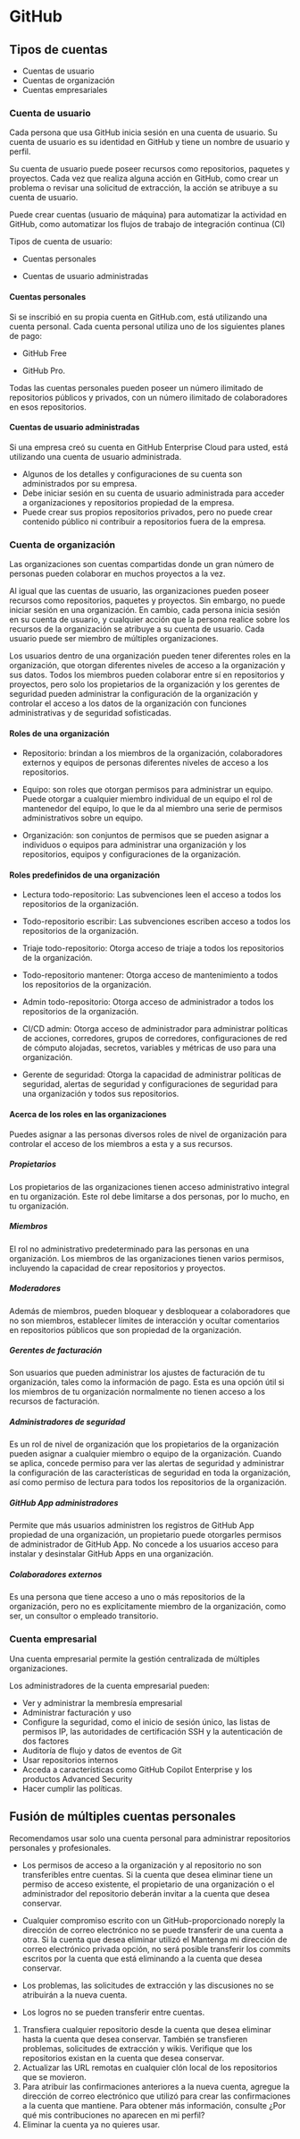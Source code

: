 # GitHub


## Tipos de cuentas

* Cuentas de usuario
* Cuentas de organización
* Cuentas empresariales

### Cuenta de usuario

Cada persona que usa GitHub inicia sesión en una cuenta de usuario. Su cuenta de usuario es su identidad en GitHub y tiene un nombre de usuario y perfil.

Su cuenta de usuario puede poseer recursos como repositorios, paquetes y proyectos. Cada vez que realiza alguna acción en GitHub, como crear un problema o revisar una solicitud de extracción, la acción se atribuye a su cuenta de usuario.

Puede crear cuentas (usuario de máquina) para automatizar la actividad en GitHub, como automatizar los flujos de trabajo de integración continua (CI)

Tipos de cuenta de usuario:

* Cuentas personales

* Cuentas de usuario administradas

#### Cuentas personales

Si se inscribió en su propia cuenta en GitHub.com, está utilizando una cuenta personal. Cada cuenta personal utiliza uno de los siguientes planes de pago:

* GitHub Free 

* GitHub Pro.

Todas las cuentas personales pueden poseer un número ilimitado de repositorios públicos y privados, con un número ilimitado de colaboradores en esos repositorios.

#### Cuentas de usuario administradas

Si una empresa creó su cuenta en GitHub Enterprise Cloud para usted, está utilizando una cuenta de usuario administrada.

* Algunos de los detalles y configuraciones de su cuenta son administrados por su empresa.
* Debe iniciar sesión en su cuenta de usuario administrada para acceder a organizaciones y repositorios propiedad de la empresa.
* Puede crear sus propios repositorios privados, pero no puede crear contenido público ni contribuir a repositorios fuera de la empresa.

### Cuenta de organización

Las organizaciones son cuentas compartidas donde un gran número de personas pueden colaborar en muchos proyectos a la vez.

Al igual que las cuentas de usuario, las organizaciones pueden poseer recursos como repositorios, paquetes y proyectos. Sin embargo, no puede iniciar sesión en una organización. En cambio, cada persona inicia sesión en su cuenta de usuario, y cualquier acción que la persona realice sobre los recursos de la organización se atribuye a su cuenta de usuario. Cada usuario puede ser miembro de múltiples organizaciones.

Los usuarios dentro de una organización pueden tener diferentes roles en la organización, que otorgan diferentes niveles de acceso a la organización y sus datos. Todos los miembros pueden colaborar entre sí en repositorios y proyectos, pero solo los propietarios de la organización y los gerentes de seguridad pueden administrar la configuración de la organización y controlar el acceso a los datos de la organización con funciones administrativas y de seguridad sofisticadas. 

#### Roles de una organización

* Repositorio: brindan a los miembros de la organización, colaboradores 
externos y equipos de personas diferentes niveles de acceso a los repositorios.

* Equipo: son roles que otorgan permisos para administrar un equipo. Puede otorgar a cualquier miembro individual de un equipo el rol de mantenedor del equipo, lo que le da al miembro una serie de permisos administrativos sobre un equipo.

* Organización: son conjuntos de permisos que se pueden asignar a individuos o equipos para administrar una organización y los repositorios, equipos y configuraciones de la organización.

#### Roles predefinidos de una organización

* Lectura todo-repositorio: Las subvenciones leen el acceso a todos los repositorios de la organización.

* Todo-repositorio escribir: Las subvenciones escriben acceso a todos los repositorios de la organización.

* Triaje todo-repositorio: Otorga acceso de triaje a todos los repositorios de la organización.

* Todo-repositorio mantener: Otorga acceso de mantenimiento a todos los repositorios de la organización.

* Admin todo-repositorio: Otorga acceso de administrador a todos los repositorios de la organización.

* CI/CD admin: Otorga acceso de administrador para administrar políticas de acciones, corredores, grupos de corredores, configuraciones de red de cómputo alojadas, secretos, variables y métricas de uso para una organización.

* Gerente de seguridad: Otorga la capacidad de administrar políticas de seguridad, alertas de seguridad y configuraciones de seguridad para una organización y todos sus repositorios.

#### Acerca de los roles en las organizaciones

Puedes asignar a las personas diversos roles de nivel de organización para controlar el acceso de los miembros a esta y a sus recursos.

##### Propietarios

Los propietarios de las organizaciones tienen acceso administrativo integral en tu organización. Este rol debe limitarse a dos personas, por lo mucho, en tu organización. 

##### Miembros

El rol no administrativo predeterminado para las personas en una organización. Los miembros de las organizaciones tienen varios permisos, incluyendo la capacidad de crear repositorios y proyectos.

##### Moderadores

Además de miembros, pueden bloquear y desbloquear a colaboradores que no son miembros, establecer límites de interacción y ocultar comentarios en repositorios públicos que son propiedad de la organización.

##### Gerentes de facturación

Son usuarios que pueden administrar los ajustes de facturación de tu organización, tales como la información de pago. Esta es una opción útil si los miembros de tu organización normalmente no tienen acceso a los recursos de facturación.

##### Administradores de seguridad

Es un rol de nivel de organización que los propietarios de la organización pueden asignar a cualquier miembro o equipo de la organización. Cuando se aplica, concede permiso para ver las alertas de seguridad y administrar la configuración de las características de seguridad en toda la organización, así como permiso de lectura para todos los repositorios de la organización.

##### GitHub App administradores

Permite que más usuarios administren los registros de GitHub App propiedad de una organización, un propietario puede otorgarles permisos de administrador de GitHub App. No concede a los usuarios acceso para instalar y desinstalar GitHub Apps en una organización. 

##### Colaboradores externos

Es una persona que tiene acceso a uno o más repositorios de la organización, pero no es explícitamente miembro de la organización, como ser, un consultor o empleado transitorio.

### Cuenta empresarial

Una cuenta empresarial permite la gestión centralizada de múltiples organizaciones.

Los administradores de la cuenta empresarial pueden:

* Ver y administrar la membresía empresarial
* Administrar facturación y uso
* Configure la seguridad, como el inicio de sesión único, las listas de permisos IP, las autoridades de certificación SSH y la autenticación de dos factores
* Auditoría de flujo y datos de eventos de Git
* Usar repositorios internos
* Acceda a características como GitHub Copilot Enterprise y los productos Advanced Security
* Hacer cumplir las políticas.

## Fusión de múltiples cuentas personales

Recomendamos usar solo una cuenta personal para administrar repositorios personales y profesionales.

* Los permisos de acceso a la organización y al repositorio no son transferibles entre cuentas. Si la cuenta que desea eliminar tiene un permiso de acceso existente, el propietario de una organización o el administrador del repositorio deberán invitar a la cuenta que desea conservar.

* Cualquier compromiso escrito con un GitHub-proporcionado noreply la dirección de correo electrónico no se puede transferir de una cuenta a otra. Si la cuenta que desea eliminar utilizó el Mantenga mi dirección de correo electrónico privada opción, no será posible transferir los commits escritos por la cuenta que está eliminando a la cuenta que desea conservar.

* Los problemas, las solicitudes de extracción y las discusiones no se atribuirán a la nueva cuenta.

* Los logros no se pueden transferir entre cuentas.

1. Transfiera cualquier repositorio desde la cuenta que desea eliminar hasta la cuenta que desea conservar. También se transfieren problemas, solicitudes de extracción y wikis. Verifique que los repositorios existan en la cuenta que desea conservar.
2. Actualizar las URL remotas en cualquier clón local de los repositorios que se movieron.
3. Para atribuir las confirmaciones anteriores a la nueva cuenta, agregue la dirección de correo electrónico que utilizó para crear las confirmaciones a la cuenta que mantiene. Para obtener más información, consulte ¿Por qué mis contribuciones no aparecen en mi perfil?
4. Eliminar la cuenta ya no quieres usar.
